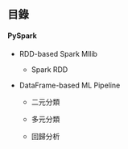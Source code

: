 ## 目錄

#### PySpark

- RDD-based Spark Mllib

  - Spark RDD  

- DataFrame-based ML Pipeline

  - 二元分類
  
  - 多元分類
  
  - 回歸分析
  
